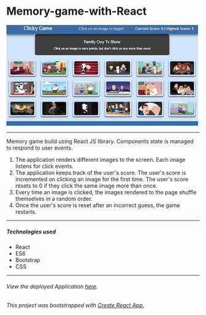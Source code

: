 # Memory-game-with-React

<img src = "./img/Screen-Shot.png" alt = "fam-clicky">

<hr>
Memory game build using React JS library. Components state is managed to respond to user events.
<br>
<ol>
<li>The application renders different images to the screen. Each image listens for click events.</li>
<li>The application keeps track of the user's score. The user's score is incremented on clicking an image for the first time. The user's score resets to 0 if they click the same image more than once.</li>
<li>Every time an image is clicked, the images rendered to the page shuffle themselves in a random order.</li>
<li>Once the user's score is reset after an incorrect guess, the game restarts.</li>
</ol>
<hr>
<h5>Technologies used</h5>
<ul>
<li>React</li>
<li>ES6</li>
<li>Bootstrap</li>
<li>CSS</li>
</ul>
<hr>
<h6>View the deployed Application <a href = "https://nameless-bayou-97416.herokuapp.com/" target="_blank">here</a>.</h6>

<h6>This project was bootstrapped with <a href = "https://github.com/facebook/create-react-app" target = "_blank">Create React App</>.</h6>

